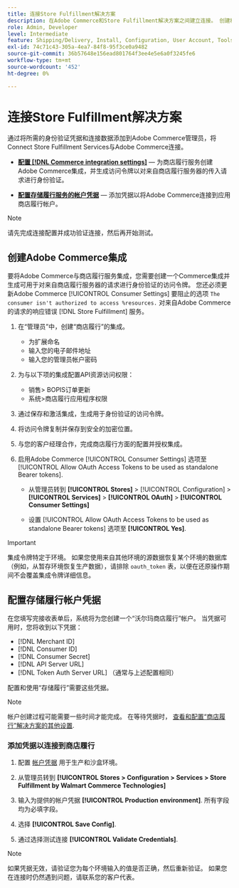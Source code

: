 ```yaml
---
title: 连接Store Fulfillment解决方案
description: 在Adobe Commerce和Store Fulfillment解决方案之间建立连接。 创建和授权Adobe Commerce集成，并将商店履行帐户凭据添加到Adobe Commerce服务配置。
role: Admin, Developer
level: Intermediate
feature: Shipping/Delivery, Install, Configuration, User Account, Tools and External Services
exl-id: 74c71c43-305a-4ea7-84f8-95f3ce0a9482
source-git-commit: 36b57648e156ead801764f3ee4e5e6a0f3245fe6
workflow-type: tm+mt
source-wordcount: '452'
ht-degree: 0%

---
```


# 连接Store Fulfillment解决方案

通过将所需的身份验证凭据和连接数据添加到Adobe Commerce管理员，将Connect Store Fulfillment Services与Adobe Commerce连接。

- **[配置 [!DNL Commerce integration settings]](#create-an-adobe-commerce-integration)** — 为商店履行服务创建Adobe Commerce集成，并生成访问令牌以对来自商店履行服务器的传入请求进行身份验证。

- **[配置存储履行服务的帐户凭据](#configure-store-fulfillment-account-credentials)** — 添加凭据以将Adobe Commerce连接到应用商店履行帐户。

>[!NOTE]
>
>请先完成连接配置并成功验证连接，然后再开始测试。

## 创建Adobe Commerce集成

要将Adobe Commerce与商店履行服务集成，您需要创建一个Commerce集成并生成可用于对来自商店履行服务器的请求进行身份验证的访问令牌。 您还必须更新Adobe Commerce [!UICONTROL Consumer Settings] 要阻止的选项 `The consumer isn't authorized to access %resources.` 对来自Adobe Commerce的请求的响应错误 [!DNL Store Fulfillment] 服务。

1. 在“管理员”中，创建“商店履行”的集成。

   - 为扩展命名
   - 输入您的电子邮件地址
   - 输入您的管理员帐户密码

1. 为与以下项的集成配置API资源访问权限：

   - 销售> BOPIS订单更新
   - 系统>商店履行应用程序权限

1. 通过保存和激活集成，生成用于身份验证的访问令牌。

1. 将访问令牌复制并保存到安全的加密位置。

1. 与您的客户经理合作，完成商店履行方面的配置并授权集成。

1. 启用Adobe Commerce [!UICONTROL Consumer Settings] 选项至 [!UICONTROL Allow OAuth Access Tokens to be used as standalone Bearer tokens].

   - 从管理员转到 **[!UICONTROL Stores]** >  [!UICONTROL Configuration] > **[!UICONTROL Services]** >  **[!UICONTROL OAuth]** > **[!UICONTROL Consumer Settings]**

   - 设置 [!UICONTROL Allow OAuth Access Tokens to be used as standalone Bearer tokens] 选项至 **[!UICONTROL Yes]**.

>[!IMPORTANT]
>
> 集成令牌特定于环境。 如果您使用来自其他环境的源数据恢复某个环境的数据库（例如，从暂存环境恢复生产数据），请排除 `oauth_token` 表，以便在还原操作期间不会覆盖集成令牌详细信息。


## 配置存储履行帐户凭据

在您填写完接收表单后，系统将为您创建一个“沃尔玛商店履行”帐户。 当凭据可用时，您将收到以下凭据：

- [!DNL Merchant ID]
- [!DNL Consumer ID]
- [!DNL Consumer Secret]
- [!DNL API Server URL]
- [!DNL Token Auth Server URL] （通常与上述配置相同）

配置和使用“存储履行”需要这些凭据。

>[!NOTE]
>
>帐户创建过程可能需要一些时间才能完成。 在等待凭据时， [查看和配置“商店履行”解决方案的其他设置](service-config-settings-overview.md).

### 添加凭据以连接到商店履行

1. 配置 [帐户凭据](enable-general.md) 用于生产和沙盒环境。

1. 从管理员转到 **[!UICONTROL Stores > Configuration > Services > Store Fulfillment by Walmart Commerce Technologies]**

1. 输入为提供的帐户凭据 **[!UICONTROL Production environment]**. 所有字段均为必填字段。

1. 选择 **[!UICONTROL Save Config]**.

1. 通过选择测试连接 **[!UICONTROL Validate Credentials]**.

>[!NOTE]
>
>如果凭据无效，请验证您为每个环境输入的值是否正确，然后重新验证。 如果您在连接时仍然遇到问题，请联系您的客户代表。
